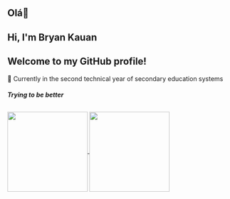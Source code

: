 ## Olá👋

## Hi, I'm Bryan Kauan
## Welcome to my GitHub profile!
                                                                          
:school: Currently in the second technical year of secondary education systems
                                                                                        

##### Trying to be better
 

##

<div>   
  <a href="https://github.com/maidell">
  <img align="center" height="180em" src="https://github-readme-stats.vercel.app/api?username=maidell&show_icons=true&theme=github_dark&border_radius=10%"/>
    <img align="center" height="180em" src="https://github-readme-stats.vercel.app/api/top-langs/?username=maidell&count_private=true&layout=compact&langs_count=9&theme=github_dark&border_radius=10%&count_private=true"/>
  
</div>
